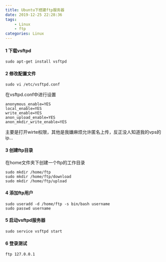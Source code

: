 ```yaml
---
title: Ubuntu下搭建ftp服务器
date: 2019-12-25 22:28:36
tags:
    - Linux
    - ftp
categories: Linux
---
```


#### 1 下载vsftpd  
```
sudo apt-get install vsftpd
```

#### 2 修改配置文件

```
sudo vi /etc/vsftpd.conf
```
在vsftpd.conf中进行设置

```
anonymous_enable=YES
local_enable=YES
write_enable=YES
anon_upload_enable=YES
anon_mkdir_write_enable=YES
```
主要是打开wirte权限，其他是我嫌麻烦允许匿名上传，反正没人知道我的vps的ip...

#### 3 创建ftp目录
在home文件夹下创建一个ftp的工作目录

```
sudo mkdir /home/ftp
sudo mkdir /home/ftp/download
sudo mkdir /home/ftp/upload
```

#### 4 添加ftp用户
```
sudo useradd -d /home/ftp -s bin/bash username
sudo passwd username
```

#### 5 启动vsftpd服务器

```
sudo service vsftpd start
```

#### 6 登录测试

```
ftp 127.0.0.1
```

